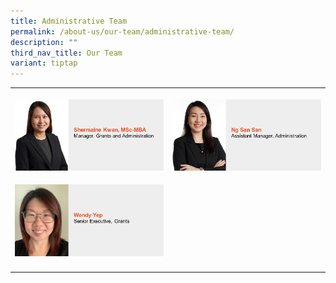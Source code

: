 ```yaml
---
title: Administrative Team
permalink: /about-us/our-team/administrative-team/
description: ""
third_nav_title: Our Team
variant: tiptap
---
```

<table><tbody><tr><th rowspan="1" colspan="1"><p></p><div class="isomer-image-wrapper"><img style="width: 100%" height="auto" width="100%" alt="Shermaine Kwan" src="/images/About/Our Team/Administrative Team/ShermaineKwan.JPG"></div></th><th rowspan="1" colspan="1"><p></p><div class="isomer-image-wrapper"><img style="width: 100%" height="auto" width="100%" alt="Ng San San" src="/images/About/Our Team/Administrative Team/NgSanSan.JPG"></div></th></tr><tr><td rowspan="1" colspan="1"><p></p><div class="isomer-image-wrapper"><img style="width: 100%" height="auto" width="100%" alt="Wendy Yap" src="/images/About/Our Team/Administrative Team/WendyYep.JPG"></div></td><td rowspan="1" colspan="1"><p></p></td></tr><tr><td rowspan="1" colspan="1"><p></p></td><td rowspan="1" colspan="1"><p></p></td></tr></tbody></table><p></p>
